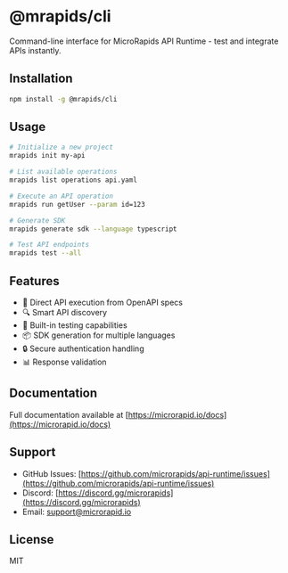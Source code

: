 # @mrapids/cli

Command-line interface for MicroRapids API Runtime - test and integrate APIs instantly.

## Installation

```bash
npm install -g @mrapids/cli
```

## Usage

```bash
# Initialize a new project
mrapids init my-api

# List available operations
mrapids list operations api.yaml

# Execute an API operation
mrapids run getUser --param id=123

# Generate SDK
mrapids generate sdk --language typescript

# Test API endpoints
mrapids test --all
```

## Features

- 🚀 Direct API execution from OpenAPI specs
- 🔍 Smart API discovery
- 🧪 Built-in testing capabilities
- 📦 SDK generation for multiple languages
- 🔒 Secure authentication handling
- 📊 Response validation

## Documentation

Full documentation available at [https://microrapid.io/docs](https://microrapid.io/docs)

## Support

- GitHub Issues: [https://github.com/microrapids/api-runtime/issues](https://github.com/microrapids/api-runtime/issues)
- Discord: [https://discord.gg/microrapids](https://discord.gg/microrapids)
- Email: support@microrapid.io

## License

MIT
